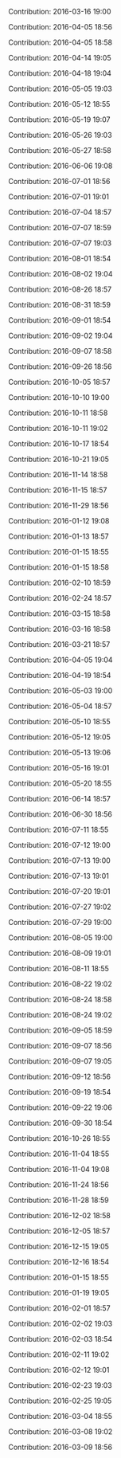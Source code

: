 Contribution: 2016-03-16 19:00

Contribution: 2016-04-05 18:56

Contribution: 2016-04-05 18:58

Contribution: 2016-04-14 19:05

Contribution: 2016-04-18 19:04

Contribution: 2016-05-05 19:03

Contribution: 2016-05-12 18:55

Contribution: 2016-05-19 19:07

Contribution: 2016-05-26 19:03

Contribution: 2016-05-27 18:58

Contribution: 2016-06-06 19:08

Contribution: 2016-07-01 18:56

Contribution: 2016-07-01 19:01

Contribution: 2016-07-04 18:57

Contribution: 2016-07-07 18:59

Contribution: 2016-07-07 19:03

Contribution: 2016-08-01 18:54

Contribution: 2016-08-02 19:04

Contribution: 2016-08-26 18:57

Contribution: 2016-08-31 18:59

Contribution: 2016-09-01 18:54

Contribution: 2016-09-02 19:04

Contribution: 2016-09-07 18:58

Contribution: 2016-09-26 18:56

Contribution: 2016-10-05 18:57

Contribution: 2016-10-10 19:00

Contribution: 2016-10-11 18:58

Contribution: 2016-10-11 19:02

Contribution: 2016-10-17 18:54

Contribution: 2016-10-21 19:05

Contribution: 2016-11-14 18:58

Contribution: 2016-11-15 18:57

Contribution: 2016-11-29 18:56

Contribution: 2016-01-12 19:08

Contribution: 2016-01-13 18:57

Contribution: 2016-01-15 18:55

Contribution: 2016-01-15 18:58

Contribution: 2016-02-10 18:59

Contribution: 2016-02-24 18:57

Contribution: 2016-03-15 18:58

Contribution: 2016-03-16 18:58

Contribution: 2016-03-21 18:57

Contribution: 2016-04-05 19:04

Contribution: 2016-04-19 18:54

Contribution: 2016-05-03 19:00

Contribution: 2016-05-04 18:57

Contribution: 2016-05-10 18:55

Contribution: 2016-05-12 19:05

Contribution: 2016-05-13 19:06

Contribution: 2016-05-16 19:01

Contribution: 2016-05-20 18:55

Contribution: 2016-06-14 18:57

Contribution: 2016-06-30 18:56

Contribution: 2016-07-11 18:55

Contribution: 2016-07-12 19:00

Contribution: 2016-07-13 19:00

Contribution: 2016-07-13 19:01

Contribution: 2016-07-20 19:01

Contribution: 2016-07-27 19:02

Contribution: 2016-07-29 19:00

Contribution: 2016-08-05 19:00

Contribution: 2016-08-09 19:01

Contribution: 2016-08-11 18:55

Contribution: 2016-08-22 19:02

Contribution: 2016-08-24 18:58

Contribution: 2016-08-24 19:02

Contribution: 2016-09-05 18:59

Contribution: 2016-09-07 18:56

Contribution: 2016-09-07 19:05

Contribution: 2016-09-12 18:56

Contribution: 2016-09-19 18:54

Contribution: 2016-09-22 19:06

Contribution: 2016-09-30 18:54

Contribution: 2016-10-26 18:55

Contribution: 2016-11-04 18:55

Contribution: 2016-11-04 19:08

Contribution: 2016-11-24 18:56

Contribution: 2016-11-28 18:59

Contribution: 2016-12-02 18:58

Contribution: 2016-12-05 18:57

Contribution: 2016-12-15 19:05

Contribution: 2016-12-16 18:54

Contribution: 2016-01-15 18:55

Contribution: 2016-01-19 19:05

Contribution: 2016-02-01 18:57

Contribution: 2016-02-02 19:03

Contribution: 2016-02-03 18:54

Contribution: 2016-02-11 19:02

Contribution: 2016-02-12 19:01

Contribution: 2016-02-23 19:03

Contribution: 2016-02-25 19:05

Contribution: 2016-03-04 18:55

Contribution: 2016-03-08 19:02

Contribution: 2016-03-09 18:56

